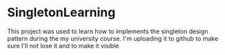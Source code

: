 # SingletonLearning
This project was used to learn how to implements the singleton design pattern during the my university course. I'm uploading it to github to make sure I'll not lose it and to make it visible
